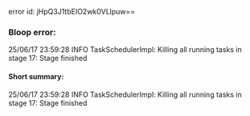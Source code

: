 error id: jHpQ3J1tbEIO2wk0VLlpuw==
### Bloop error:

25/06/17 23:59:28 INFO TaskSchedulerImpl: Killing all running tasks in stage 17: Stage finished
#### Short summary: 

25/06/17 23:59:28 INFO TaskSchedulerImpl: Killing all running tasks in stage 17: Stage finished